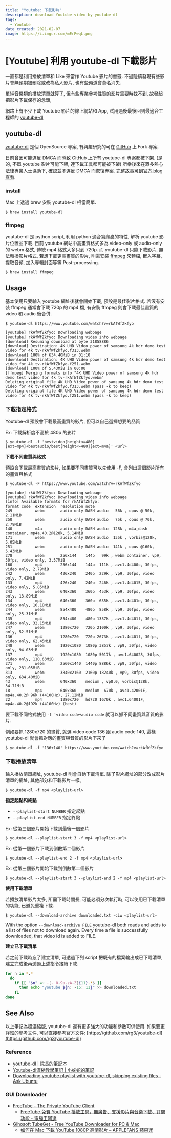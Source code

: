 ```yaml
---
title: "Youtube: 下載影片"
description: download Youtube video by youtube-dl
tags:
  - Youtube
date_created: 2021-02-07
image: https://i.imgur.com/mErPwqL.png
---
```


# [Youtube] 利用 youtube-dl 下載影片

一直都是利用播放清單和 Like 來當作 Youtube 影片的書籤.
不過陸續發現有些影片會無預期被刪除或改為私人影片, 也有些頻道會莫名消失.

單純音樂類的播放清單就算了, 但有些專業參考性質的影片需要時找不到,
故發起把影片下載保存的念頭,

網路上有不少下載 Youtube 影片的線上網站和 App,
試用過後最後回到最適合工程師的 [youtube-dl](https://youtube-dl.org/)

## youtube-dl

[youtube-dl](https://youtube-dl.org/) 是個 OpenSource 專案,
有興趣研究的可在 [GitHub](https://github.com/ytdl-org/youtube-dl/) 上 Fork 專案.

日前曾因可能違反 DMCA 而導致 GitHub 上所有 youtube-dl 專案都被下架.
(是的, 不單 youtube 影片可能下架, 連下載工具都可能被下架)
所幸後來在眾多熱心法律專業人士協助下, 確認並不違反 DMCA 而恢復專案.
[完整故事可到官方 blog 查看](https://github.blog/2020-11-16-standing-up-for-developers-youtube-dl-is-back/).

### install

Mac 上透過 brew 安裝 youtube-dl 相當簡單.

```
$ brew install youtube-dl
```

### ffmpeg

youtube-dl 是 python script, 利用 python 適合寫爬蟲的特性, 解析 youtube 影片位置並下載.
目前 youtube 網站中高畫質格式多為 video-only 或 audio-only 的 webm 格式,
傳統 mp4 格式大多只到 720p.
而 youtube-dl 只能下載影片, 無法轉換影片格式, 若想下載更高畫質的影片,
則需安裝 [ffmpeg](https://www.ffmpeg.org/) 來轉檔, 嵌入字幕, 提取音頻, 加入專輯封面等等 Post-processing.

```
$ brew install ffmpeg
```

## Usage

基本使用只要輸入 youtube 網址後就會開始下載, 預設是最佳影片格式.
若沒有安裝 ffmpeg 通常會下載 720p 的 mp4 檔,
有安裝 ffmpeg 則會下載最佳畫質的 video 和 audio 後合併.

```
$ youtube-dl https://www.youtube.com/watch?v=rkAfWfZkfyo

[youtube] rkAfWfZkfyo: Downloading webpage
[youtube] rkAfWfZkfyo: Downloading video info webpage
[download] Resuming download at byte 31858886
[download] Destination: 4K UHD Video power of samsung 4k hdr demo test video for 4k tv-rkAfWfZkfyo.f313.webm
[download] 100% of 634.40MiB in 01:10
[download] Destination: 4K UHD Video power of samsung 4k hdr demo test video for 4k tv-rkAfWfZkfyo.f251.webm
[download] 100% of 5.43MiB in 00:00
[ffmpeg] Merging formats into "4K UHD Video power of samsung 4k hdr demo test video for 4k tv-rkAfWfZkfyo.webm"
Deleting original file 4K UHD Video power of samsung 4k hdr demo test video for 4k tv-rkAfWfZkfyo.f313.webm (pass -k to keep)
Deleting original file 4K UHD Video power of samsung 4k hdr demo test video for 4k tv-rkAfWfZkfyo.f251.webm (pass -k to keep)
```

### 下載指定格式

Youtube-dl 預設會下載最高畫質的影片, 但可以自己選擇想要的品質

Ex: 下載解析度不高於 480p 的影片

```
$ youtube-dl -f 'bestvideo[height<=480][ext=mp4]+bestaudio/best[height<=480][ext=m4a]' <url>
```

**下載不同畫質與格式**

預設會下載最高畫質的影片, 如果要不同畫質可以先使用 -F, 會列出這個影片所有的畫質與格式

```
$ youtube-dl -F https://www.youtube.com/watch?v=rkAfWfZkfyo

[youtube] rkAfWfZkfyo: Downloading webpage
[youtube] rkAfWfZkfyo: Downloading video info webpage
[info] Available formats for rkAfWfZkfyo:
format code  extension  resolution note
249          webm       audio only DASH audio   56k , opus @ 50k, 2.11MiB
250          webm       audio only DASH audio   75k , opus @ 70k, 2.79MiB
140          m4a        audio only DASH audio  128k , m4a_dash container, mp4a.40.2@128k, 5.14MiB
171          webm       audio only DASH audio  135k , vorbis@128k, 5.05MiB
251          webm       audio only DASH audio  141k , opus @160k, 5.43MiB
278          webm       256x144    144p   99k , webm container, vp9, 30fps, video only, 3.57MiB
160          mp4        256x144    144p  111k , avc1.4d400c, 30fps, video only, 2.79MiB
242          webm       426x240    240p  229k , vp9, 30fps, video only, 7.42MiB
133          mp4        426x240    240p  246k , avc1.4d4015, 30fps, video only, 5.85MiB
243          webm       640x360    360p  453k , vp9, 30fps, video only, 13.89MiB
134          mp4        640x360    360p  635k , avc1.4d401e, 30fps, video only, 16.18MiB
244          webm       854x480    480p  858k , vp9, 30fps, video only, 25.31MiB
135          mp4        854x480    480p 1337k , avc1.4d401f, 30fps, video only, 32.15MiB
247          webm       1280x720   720p 2100k , vp9, 30fps, video only, 52.51MiB
136          mp4        1280x720   720p 2673k , avc1.4d401f, 30fps, video only, 62.45MiB
248          webm       1920x1080  1080p 3857k , vp9, 30fps, video only, 94.03MiB
137          mp4        1920x1080  1080p 5017k , avc1.640028, 30fps, video only, 110.63MiB
271          webm       2560x1440  1440p 8886k , vp9, 30fps, video only, 281.05MiB
313          webm       3840x2160  2160p 18240k , vp9, 30fps, video only, 634.40MiB
43           webm       640x360    medium , vp8.0, vorbis@128k, 34.71MiB
18           mp4        640x360    medium  670k , avc1.42001E, mp4a.40.2@ 96k (44100Hz), 27.12MiB
22           mp4        1280x720   hd720 1670k , avc1.64001F, mp4a.40.2@192k (44100Hz) (best)
```

要下載不同格式使用 `-f 'video code+audio code` 就可以抓不同畫質與音質的影片.

例如要抓 1280x720 的畫質, 就選 video code 136 跟 audio code 140, 這樣 youtube-dl 就會抓對應的畫質與音質的影片下來了

```
$ youtube-dl -f '136+140' https://www.youtube.com/watch?v=rkAfWfZkfyo
```

### 下載播放清單

輸入播放清單網址, youtube-dl 則會自動下載清單.
除了影片網址的部分改成影片清單的網址, 其他部分和下載影片一樣。

```
$ youtube-dl -f mp4 <playlist-url>
```

**指定起點和終點**

- `--playlist-start NUMBER` 指定起點
- `—-playlist-end NUMBER` 指定終點

Ex: 從第三個影片開始下載到最後一個影片

```
$ youtube-dl --playlist-start 3 -f mp4 <playlist-url>
```

Ex: 從第一個影片下載到倒數第二個影片

```
$ youtube-dl --playlist-end 2 -f mp4 <playlist-url>
```

Ex: 從第三個影片開始下載到倒數第二個影片

```
$ youtube-dl --playlist-start 3 --playlist-end 2 -f mp4 <playlist-url>
```

**使用下載清單**

若播放清單影片太多, 所需下載時間長, 可能必須分次執行時,
可以使用已下載清單的功能, 已避免重複下載.

```
$ youtube-dl --download-archive downloaded.txt -ciw <playlist-url>
```

With the option `--download-archive FILE` youtube-dl both reads and adds to a list of files not to download again.
Every time a file is successfully downloaded, that video id is added to FILE.

**建立已下載清單**

若之前下載時忘了建立清單, 可透過下列 script 把既有的檔案輸出成已下載清單,
建立完成後再透過上述指令接續下載.

```bash
for n in *.*
  do
    if [[ "$n" =~ -[-_0-9a-zA-Z]{11}.*$ ]]
      then echo "youtube ${n: -15: 11}" >> downloaded.txt
    fi
done
```

## See Also

以上筆記為超濃縮版, youtube-dl 還有更多強大的功能和參數可供使用.
如果要更詳細的參考文件, 可以直接參考官方文件: [https://github.com/rg3/youtube-dl](https://github.com/rg3/youtube-dl)

### Reference

- [youtube-dl | 院長的筆記本](https://ianwu.tw/press/topic/command_line_program/youtube-dl.html)
- [Youtube-dl濃縮教學筆記 | 小蛇蛇的筆記](https://yogapan.github.io/2017/08/16/Youtube-dl%E6%BF%83%E7%B8%AE%E6%95%99%E5%AD%B8%E7%AD%86%E8%A8%98/)
- [Downloading youtube playlist with youtube-dl, skipping existing files - Ask Ubuntu](https://askubuntu.com/questions/673442/downloading-youtube-playlist-with-youtube-dl-skipping-existing-files)

### GUI Downloader

- [FreeTube - The Private YouTube Client](https://freetubeapp.io/)
  - [FreeTube 免費 YouTube 播放工具，無廣告、支援影片與音樂下載、訂閱功能 - 電腦王阿達](https://www.kocpc.com.tw/archives/355689)
- [Gihosoft TubeGet - Free YouTube Downloader for PC & Mac](http://www.gihosoft.com/free-youtube-downloader.html)
  - [如何在 Mac 下載 YouTube 1080P 高清影片 – APPLEFANS 蘋果迷](https://applefans.today/gihosoft-tubeget-download-youtube/)
